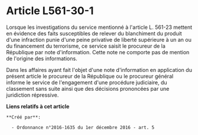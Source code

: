 # Article L561-30-1

Lorsque les investigations du service mentionné à l'article L. 561-23 mettent en évidence des faits susceptibles de relever
du blanchiment du produit d'une infraction punie d'une peine privative de liberté supérieure à un an ou du financement du
terrorisme, ce service saisit le procureur de la République par note d'information. Cette note ne comporte pas de mention de
l'origine des informations.

Dans les affaires ayant fait l'objet d'une note d'information en application du présent article le procureur de la République
ou le procureur général informe le service de l'engagement d'une procédure judiciaire, du classement sans suite ainsi que des
décisions prononcées par une juridiction répressive.

**Liens relatifs à cet article**

	**Créé par**:

	  - Ordonnance n°2016-1635 du 1er décembre 2016 - art. 5
